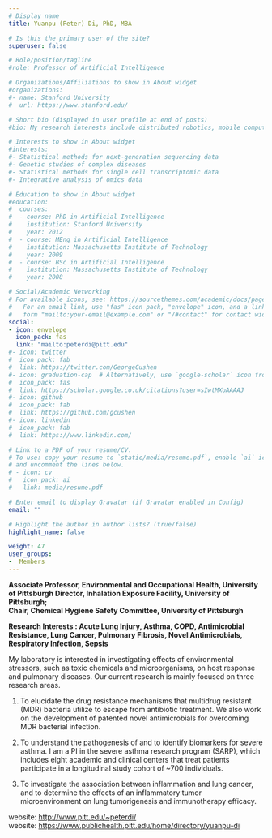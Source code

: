 ```yaml
---
# Display name
title: Yuanpu (Peter) Di, PhD, MBA

# Is this the primary user of the site?
superuser: false

# Role/position/tagline
#role: Professor of Artificial Intelligence

# Organizations/Affiliations to show in About widget
#organizations:
#- name: Stanford University
#  url: https://www.stanford.edu/

# Short bio (displayed in user profile at end of posts)
#bio: My research interests include distributed robotics, mobile computing and programmable matter.

# Interests to show in About widget
#interests:
#- Statistical methods for next-generation sequencing data
#- Genetic studies of complex diseases
#- Statistical methods for single cell transcriptomic data
#- Integrative analysis of omics data

# Education to show in About widget
#education:
#  courses:
#  - course: PhD in Artificial Intelligence
#    institution: Stanford University
#    year: 2012
#  - course: MEng in Artificial Intelligence
#    institution: Massachusetts Institute of Technology
#    year: 2009
#  - course: BSc in Artificial Intelligence
#    institution: Massachusetts Institute of Technology
#    year: 2008

# Social/Academic Networking
# For available icons, see: https://sourcethemes.com/academic/docs/page-builder/#icons
#   For an email link, use "fas" icon pack, "envelope" icon, and a link in the
#   form "mailto:your-email@example.com" or "/#contact" for contact widget.
social:
- icon: envelope
  icon_pack: fas
  link: "mailto:peterdi@pitt.edu"
#- icon: twitter
#  icon_pack: fab
#  link: https://twitter.com/GeorgeCushen
#- icon: graduation-cap  # Alternatively, use `google-scholar` icon from `ai` icon pack
#  icon_pack: fas
#  link: https://scholar.google.co.uk/citations?user=sIwtMXoAAAAJ
#- icon: github
#  icon_pack: fab
#  link: https://github.com/gcushen
#- icon: linkedin
#  icon_pack: fab
#  link: https://www.linkedin.com/

# Link to a PDF of your resume/CV.
# To use: copy your resume to `static/media/resume.pdf`, enable `ai` icons in `params.toml`, 
# and uncomment the lines below.
# - icon: cv
#   icon_pack: ai
#   link: media/resume.pdf

# Enter email to display Gravatar (if Gravatar enabled in Config)
email: ""

# Highlight the author in author lists? (true/false)
highlight_name: false

weight: 47
user_groups:
-  Members
---
```


**Associate Professor, Environmental and Occupational Health, University of Pittsburgh     Director, Inhalation Exposure Facility, University of Pittsburgh;**<br>
**Chair, Chemical Hygiene Safety Committee, University of Pittsburgh**

**Research Interests : Acute Lung Injury, Asthma, COPD, Antimicrobial Resistance, Lung Cancer, Pulmonary Fibrosis, Novel Antimicrobials, Respiratory Infection, Sepsis**

My laboratory is interested in investigating effects of environmental stressors, such as toxic chemicals and microorganisms, on host response and pulmonary diseases. Our current research is mainly focused on three research areas.

1. To elucidate the drug resistance mechanisms that multidrug resistant (MDR) bacteria utilize to escape from antibiotic treatment. We also work on the development of patented novel antimicrobials for overcoming MDR bacterial infection.

2. To understand the pathogenesis of and to identify biomarkers for severe asthma. I am a PI in the severe asthma research program (SARP), which includes eight academic and clinical centers that treat patients participate in a longitudinal study cohort of ~700 individuals.

3. To investigate the association between inflammation and lung cancer, and to determine the effects of an inflammatory tumor microenvironment on lung tumorigenesis and immunotherapy efficacy.

website: http://www.pitt.edu/~peterdi/  <br>
website: https://www.publichealth.pitt.edu/home/directory/yuanpu-di


